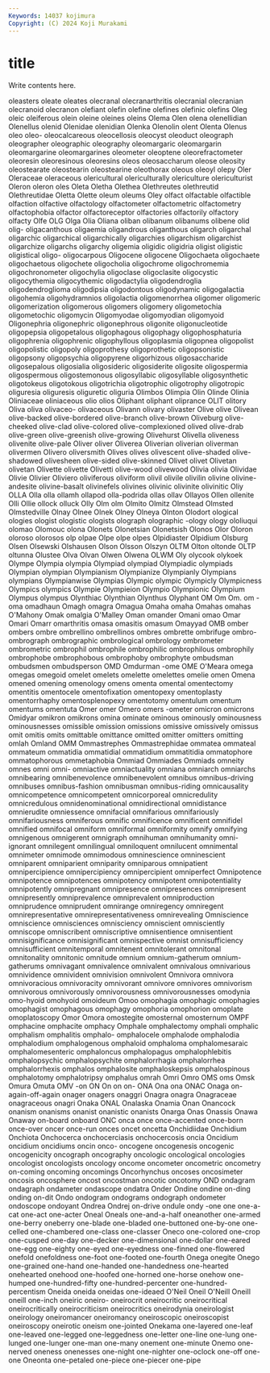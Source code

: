 ```yaml
---
Keywords: 14037 kojimura
Copyright: (C) 2024 Koji Murakami
---
```


# title

Write contents here.



oleasters oleate oleates olecranal olecranarthritis olecranial olecranian
olecranoid olecranon olefiant olefin olefine olefines olefinic olefins Oleg oleic
oleiferous olein oleine oleines oleins Olema Olen olena olenellidian Olenellus
olenid Olenidae olenidian Olenka Olenolin olent Olenta Olenus oleo oleo-
oleocalcareous oleocellosis oleocyst oleoduct oleograph oleographer oleographic oleography oleomargaric oleomargarin
oleomargarine oleomargarines oleometer oleoptene oleorefractometer oleoresin oleoresinous oleoresins oleos oleosaccharum
oleose oleosity oleostearate oleostearin oleostearine oleothorax oleous oleoyl olepy Oler
Oleraceae oleraceous olericultural olericulturally olericulture olericulturist Oleron oleron oles Oleta
Oletha Olethea Olethreutes olethreutid Olethreutidae Oletta Olette oleum oleums Oley
olfact olfactable olfactible olfaction olfactive olfactology olfactometer olfactometric olfactometry olfactophobia
olfactor olfactoreceptor olfactories olfactorily olfactory olfacty Olfe OLG Olga Olia
Oliana oliban olibanum olibanums olibene olid olig- oligacanthous oligaemia oligandrous
oliganthous oligarch oligarchal oligarchic oligarchical oligarchically oligarchies oligarchism oligarchist oligarchize
oligarchs oligarchy oligemia oligidic oligidria oligist oligistic oligistical oligo- oligocarpous
Oligocene oligocene Oligochaeta oligochaete oligochaetous oligochete oligocholia oligochrome oligochromemia oligochronometer
oligochylia oligoclase oligoclasite oligocystic oligocythemia oligocythemic oligodactylia oligodendroglia oligodendroglioma oligodipsia
oligodontous oligodynamic oligogalactia oligohemia oligohydramnios oligolactia oligomenorrhea oligomer oligomeric oligomerization
oligomerous oligomers oligomery oligometochia oligometochic oligomycin Oligomyodae oligomyodian oligomyoid Oligonephria
oligonephric oligonephrous oligonite oligonucleotide oligopepsia oligopetalous oligophagous oligophagy oligophosphaturia oligophrenia
oligophrenic oligophyllous oligoplasmia oligopnea oligopolist oligopolistic oligopoly oligoprothesy oligoprothetic oligopsonistic
oligopsony oligopsychia oligopyrene oligorhizous oligosaccharide oligosepalous oligosialia oligosideric oligosiderite oligosite
oligospermia oligospermous oligostemonous oligosyllabic oligosyllable oligosynthetic oligotokeus oligotokous oligotrichia oligotrophic
oligotrophy oligotropic oliguresia oliguresis oliguretic oliguria Olimbos Olimpia Olin Olinde
Olinia Oliniaceae oliniaceous olio olios Oliphant oliphant oliprance OLIT olitory
Oliva oliva olivaceo- olivaceous Olivann olivary olivaster Olive olive Olivean
olive-backed olive-bordered olive-branch olive-brown Oliveburg olive-cheeked olive-clad olive-colored olive-complexioned olived
olive-drab olive-green olive-greenish olive-growing Olivehurst Olivella oliveness olivenite olive-pale Oliver
oliver Oliverea Oliverian oliverian oliverman olivermen Olivero oliversmith Olives olives
olivescent olive-shaded olive-shadowed olivesheen olive-sided olive-skinned Olivet olivet Olivetan olivetan
Olivette olivette Olivetti olive-wood olivewood Olivia olivia Olividae Olivie Olivier
Oliviero oliviferous oliviform olivil olivile olivilin olivine olivine-andesite olivine-basalt olivinefels
olivines olivinic olivinite olivinitic Oliy OLLA Olla olla ollamh ollapod
olla-podrida ollas ollav Ollayos Ollen ollenite Olli Ollie ollock olluck
Olly Olm olm Olmito Olmitz Olmstead Olmsted Olmstedville Olnay Olnee
Olnek Olney Olneya Olnton Olodort ological ologies ologist ologistic ologists
olograph olographic -ology ology ololiuqui olomao Olomouc olona Olonets Olonetsian
Olonetsish Olonos Olor Oloron oloroso olorosos olp olpae Olpe olpe
olpes Olpidiaster Olpidium Olsburg Olsen Olsewski Olshausen Olson Olsson Olszyn
OLTM Olton oltonde OLTP oltunna Olustee Olva Olvan Olwen Olwena
OLWM Oly olycook olykoek Olympe Olympia olympia Olympiad olympiad Olympiadic
olympiads Olympian olympian Olympianism Olympianize Olympianly Olympians olympians Olympianwise Olympias
Olympic olympic Olympicly Olympicness Olympics olympics Olympie Olympieion Olympio Olympionic
Olympium Olympus olympus Olynthiac Olynthian Olynthus Olyphant OM Om Om.
om -oma omadhaun Omagh omagra Omagua Omaha omaha Omahas omahas
O'Mahony Omak omalgia O'Malley Oman omander Omani omao Omar Omari
Omarr omarthritis omasa omasitis omasum Omayyad OMB omber ombers ombre
ombrellino ombrellinos ombres ombrette ombrifuge ombro- ombrograph ombrographic ombrological ombrology
ombrometer ombrometric ombrophil ombrophile ombrophilic ombrophilous ombrophily ombrophobe ombrophobous ombrophoby
ombrophyte ombudsman ombudsmen ombudsperson OMD Omdurman -ome OME O'Meara omega
omegas omegoid omelet omelets omelette omelettes omelie omen Omena omened
omening omenology omens omenta omental omentectomy omentitis omentocele omentofixation omentopexy
omentoplasty omentorrhaphy omentosplenopexy omentotomy omentulum omentum omentums omentuta Omer omer
Omero omers -ometer omicron omicrons Omidyar omikron omikrons omina ominate
ominous ominously ominousness ominousnesses omissible omission omissions omissive omissively omissus
omit omitis omits omittable omittance omitted omitter omitters omitting omlah
Omland OMM Ommastrephes Ommastrephidae ommatea ommateal ommateum ommatidia ommatidial ommatidium
ommatitidia ommatophore ommatophorous ommetaphobia Ommiad Ommiades Ommiads omneity omnes omni
omni- omniactive omniactuality omniana omniarch omniarchs omnibearing omnibenevolence omnibenevolent omnibus
omnibus-driving omnibuses omnibus-fashion omnibusman omnibus-riding omnicausality omnicompetence omnicompetent omnicorporeal omnicredulity
omnicredulous omnidenominational omnidirectional omnidistance omnierudite omniessence omnifacial omnifarious omnifariously omnifariousness
omniferous omnific omnificence omnificent omnifidel omnified omnifocal omniform omniformal omniformity
omnify omnifying omnigenous omnigerent omnigraph omnihuman omnihumanity omni-ignorant omnilegent omnilingual
omniloquent omnilucent omnimental omnimeter omnimode omnimodous omninescience omninescient omniparent omniparient
omniparity omniparous omnipatient omnipercipience omnipercipiency omnipercipient omniperfect Omnipotence omnipotence omnipotences
omnipotency omnipotent omnipotentiality omnipotently omnipregnant omnipresence omnipresences omnipresent omnipresently omniprevalence
omniprevalent omniproduction omniprudence omniprudent omnirange omniregency omniregent omnirepresentative omnirepresentativeness omnirevealing
Omniscience omniscience omnisciences omnisciency omniscient omnisciently omniscope omniscribent omniscriptive omnisentience
omnisentient omnisignificance omnisignificant omnispective omnist omnisufficiency omnisufficient omnitemporal omnitenent omnitolerant
omnitonal omnitonality omnitonic omnitude omnium omnium-gatherum omnium-gatherums omnivagant omnivalence omnivalent
omnivalous omnivarious omnividence omnivident omnivision omnivolent Omnivora omnivora omnivoracious omnivoracity
omnivorant omnivore omnivores omnivorism omnivorous omnivorously omnivorousness omnivorousnesses omodynia omo-hyoid
omohyoid omoideum Omoo omophagia omophagic omophagies omophagist omophagous omophagy omophoria
omophorion omoplate omoplatoscopy Omor Omora omostegite omosternal omosternum OMPF omphacine
omphacite omphacy Omphale omphalectomy omphali omphalic omphalism omphalitis omphalo- omphalocele
omphalode omphalodia omphalodium omphalogenous omphaloid omphaloma omphalomesaraic omphalomesenteric omphaloncus omphalopagus
omphalophlebitis omphalopsychic omphalopsychite omphalorrhagia omphalorrhea omphalorrhexis omphalos omphalosite omphaloskepsis omphalospinous
omphalotomy omphalotripsy omphalus omrah Omri Omro OMS oms Omsk Omura
Omuta OMV -on ON On on on- ONA Ona ona
ONAC Onaga on-again-off-again onager onagers onaggri Onagra onagra Onagraceae onagraceous
onagri Onaka ONAL Onalaska Onamia Onan Onancock onanism onanisms onanist
onanistic onanists Onarga Onas Onassis Onawa Onaway on-board onboard ONC
onca once once-accented once-born once-over oncer once-run onces oncet oncetta
Onchidiidae Onchidium Onchiota Onchocerca onchocerciasis onchocercosis oncia Oncidium oncidium oncidiums
oncin onco- oncogene oncogenesis oncogenic oncogenicity oncograph oncography oncologic oncological
oncologies oncologist oncologists oncology oncome oncometer oncometric oncometry on-coming oncoming
oncomings Oncorhynchus oncoses oncosimeter oncosis oncosphere oncost oncostman oncotic oncotomy
OND ondagram ondagraph ondameter ondascope ondatra Onder Ondine ondine on-ding
onding on-dit Ondo ondogram ondograms ondograph ondometer ondoscope ondoyant Ondrea
Ondrej on-drive ondule ondy -one one one-a-cat one-act one-acter Oneal
Oneals one-and-a-half oneanother one-armed one-berry oneberry one-blade one-bladed one-buttoned one-by-one
one-celled one-chambered one-class one-classer Oneco one-colored one-crop one-cusped one-day one-decker
one-dimensional one-dollar one-eared one-egg one-eighty one-eyed one-eyedness one-finned one-flowered onefold
onefoldness one-foot one-footed one-fourth Onega onegite Onego one-grained one-hand one-handed
one-handedness one-hearted onehearted onehood one-hoofed one-horned one-horse onehow one-humped one-hundred-fifty
one-hundred-percenter one-hundred-percentism Oneida oneida oneidas one-ideaed O'Neil Oneil O'Neill Oneill
oneill one-inch oneiric oneiro- oneirocrit oneirocritic oneirocritical oneirocritically oneirocriticism oneirocritics
oneirodynia oneirologist oneirology oneiromancer oneiromancy oneiroscopic oneiroscopist oneiroscopy oneirotic oneism
one-jointed Onekama one-layered one-leaf one-leaved one-legged one-leggedness one-letter one-line one-lung
one-lunged one-lunger one-man one-many onement one-minute Onemo one-nerved oneness onenesses
one-night one-nighter one-oclock one-off one-one Oneonta one-petaled one-piece one-piecer one-pipe
